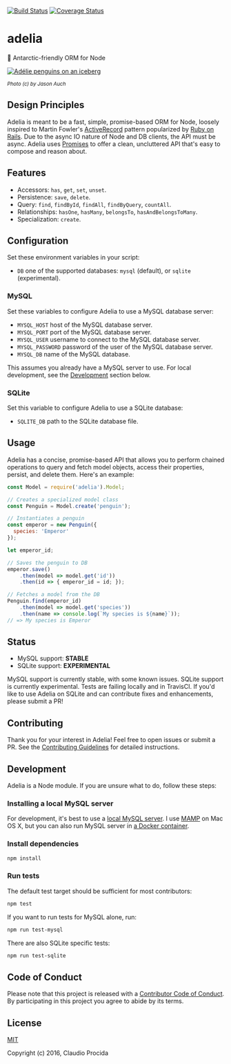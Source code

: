 [![Build Status](https://travis-ci.org/emeraldion/adelia.svg?branch=master)](https://travis-ci.org/emeraldion/adelia)
[![Coverage Status](https://coveralls.io/repos/github/emeraldion/adelia/badge.svg?branch=master)](https://coveralls.io/github/emeraldion/adelia?branch=master)

# adelia

:penguin: Antarctic-friendly ORM for Node

[![Adélie penguins on an iceberg](https://c3.staticflickr.com/4/3426/3212303306_aed5d043e5_z.jpg)](https://www.flickr.com/photos/10004136@N05/3212303306)

_<small>Photo (c) by Jason Auch</small>_

## Design Principles

Adelia is meant to be a fast, simple, promise-based ORM for Node, loosely inspired to Martin Fowler's [ActiveRecord](http://www.martinfowler.com/eaaCatalog/activeRecord.html) pattern popularized by [Ruby on Rails](http://rubyonrails.org/). Due to the async IO nature of Node and DB clients, the API must be async. Adelia uses [Promises](https://promisesaplus.com/) to offer a clean, uncluttered API that's easy to compose and reason about.

## Features

* Accessors: `has`, `get`, `set`, `unset`.
* Persistence: `save`, `delete`.
* Query: `find`, `findById`, `findAll`, `findByQuery`, `countAll`.
* Relationships: `hasOne`, `hasMany`, `belongsTo`, `hasAndBelongsToMany`.
* Specialization: `create`.

## Configuration

Set these environment variables in your script:

* `DB` one of the supported databases: `mysql` (default), or `sqlite` (experimental).

### MySQL

Set these variables to configure Adelia to use a MySQL database server: 

* `MYSQL_HOST` host of the MySQL database server.
* `MYSQL_PORT` port of the MySQL database server.
* `MYSQL_USER` username to connect to the MySQL database server.
* `MYSQL_PASSWORD` password of the user of the MySQL database server.
* `MYSQL_DB` name of the MySQL database.

This assumes you already have a MySQL server to use. For local development, see the [Development](https://github.com/emeraldion/adelia/blob/master/README.md#development) section below.

### SQLite

Set this variable to configure Adelia to use a SQLite database:

* `SQLITE_DB` path to the SQLite database file.

## Usage

Adelia has a concise, promise-based API that allows you to perform chained operations to query and fetch model objects, access their properties, persist, and delete them. Here's an example:

```js
const Model = require('adelia').Model;

// Creates a specialized model class
const Penguin = Model.create('penguin');

// Instantiates a penguin
const emperor = new Penguin({
  species: 'Emperor'
});

let emperor_id;

// Saves the penguin to DB
emperor.save()
	.then(model => model.get('id'))
	.then(id => { emperor_id = id; });

// Fetches a model from the DB
Penguin.find(emperor_id)
	.then(model => model.get('species'))
	.then(name => console.log(`My species is ${name}`));
// => My species is Emperor
```

## Status

* MySQL support: **STABLE**
* SQLite support: **EXPERIMENTAL**

MySQL support is currently stable, with some known issues.
SQLite support is currently experimental. Tests are failing locally and in TravisCI. If you'd like to use Adelia on SQLite and can contribute fixes and enhancements, please submit a PR!

## Contributing

Thank you for your interest in Adelia! Feel free to open issues or submit a PR. See the [Contributing Guidelines](https://github.com/emeraldion/adelia/blob/master/CONTRIBUTING.md) for detailed instructions.

## Development

Adelia is a Node module. If you are unsure what to do, follow these steps:

### Installing a local MySQL server

For development, it's best to use a [local MySQL server](https://dev.mysql.com/doc/mysql-getting-started/). I use [MAMP](https://www.mamp.info/) on Mac OS X, but you can also run MySQL server in [a Docker container](https://hub.docker.com/r/mysql/mysql-server/).

### Install dependencies

```sh
npm install
```

### Run tests

The default test target should be sufficient for most contributors:

```sh
npm test
```

If you want to run tests for MySQL alone, run:

```sh
npm run test-mysql
```

There are also SQLite specific tests:

```sh
npm run test-sqlite
```

## Code of Conduct

Please note that this project is released with a [Contributor Code of Conduct](https://github.com/emeraldion/adelia/blob/master/CODE_OF_CONDUCT.md). By participating in this project you agree to abide by its terms.

## License

[MIT](https://opensource.org/licenses/MIT)

Copyright (c) 2016, Claudio Procida

